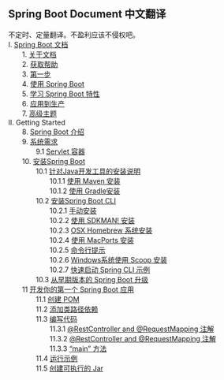 ## Spring Boot Document 中文翻译  
不定时、定量翻译。不盈利应该不侵权吧。  
I. [Spring Boot 文档](https://github.com/icoreman/SpringBootDocument/tree/master/I.%20Spring%20Boot%20Documentation)  
&ensp;&ensp;&ensp;&ensp;1. [关于文档](https://github.com/icoreman/SpringBootDocument/blob/master/I.%20Spring%20Boot%20Documentation/1.%20About%20the%20Documentation.md)  
&ensp;&ensp;&ensp;&ensp;2. [获取帮助](https://github.com/icoreman/SpringBootDocument/blob/master/I.%20Spring%20Boot%20Documentation/2.%20Getting%20Help.md)  
&ensp;&ensp;&ensp;&ensp;3. [第一步](https://github.com/icoreman/SpringBootDocument/blob/master/I.%20Spring%20Boot%20Documentation/3.%20First%20Steps.md)  
&ensp;&ensp;&ensp;&ensp;4. [使用 Spring Boot](https://github.com/icoreman/SpringBootDocument/blob/master/I.%20Spring%20Boot%20Documentation/4.%20Working%20with%20Spring%20Boot.md)  
&ensp;&ensp;&ensp;&ensp;5. [学习 Spring Boot 特性](https://github.com/icoreman/SpringBootDocument/blob/master/I.%20Spring%20Boot%20Documentation/5.%20Learning%20about%20Spring%20Boot%20Features.md)  
&ensp;&ensp;&ensp;&ensp;6. [应用到生产](https://github.com/icoreman/SpringBootDocument/blob/master/I.%20Spring%20Boot%20Documentation/6.%20Moving%20to%20Production.md)  
&ensp;&ensp;&ensp;&ensp;7. [高级主题](https://github.com/icoreman/SpringBootDocument/blob/master/I.%20Spring%20Boot%20Documentation/7.%20Advanced%20Topics.md)  
II. Getting Started  
&ensp;&ensp;&ensp;&ensp;8.  [Spring Boot 介绍](https://github.com/icoreman/SpringBootDocument/blob/master/II.%20Getting%20Started/8.%20Introducing%20Spring%20Boot.md)  
&ensp;&ensp;&ensp;&ensp;9.  [系统需求](https://github.com/icoreman/SpringBootDocument/blob/master/II.%20Getting%20Started/9.%20System%20Requirements.md)  
&ensp;&ensp;&ensp;&ensp;&ensp;&ensp;&ensp;&ensp;9.1  [Servlet 容器](https://github.com/icoreman/SpringBootDocument/blob/master/II.%20Getting%20Started/9.%20System%20Requirements.md#91-Servlet-容器)  
&ensp;&ensp;&ensp;&ensp;10.  [安装Spring Boot](https://github.com/icoreman/SpringBootDocument/blob/master/II.%20Getting%20Started/10.%20Installing%20Spring%20Boot.md)  
&ensp;&ensp;&ensp;&ensp;&ensp;&ensp;&ensp;&ensp;10.1  [针对Java开发工具的安装说明](https://github.com/icoreman/SpringBootDocument/blob/master/II.%20Getting%20Started/10.%20Installing%20Spring%20Boot.md#101-针对Java开发工具的安装说明)  
&ensp;&ensp;&ensp;&ensp;&ensp;&ensp;&ensp;&ensp;&ensp;&ensp;&ensp;&ensp;10.1.1  [使用 Maven 安装](https://github.com/icoreman/SpringBootDocument/blob/master/II.%20Getting%20Started/10.%20Installing%20Spring%20Boot.md#1011-使用-Maven-安装 )  
&ensp;&ensp;&ensp;&ensp;&ensp;&ensp;&ensp;&ensp;&ensp;&ensp;&ensp;&ensp;10.1.2 [使用 Gradle安装](https://github.com/icoreman/SpringBootDocument/blob/master/II.%20Getting%20Started/10.%20Installing%20Spring%20Boot.md#1012-使用-Gradle-安装 )  
&ensp;&ensp;&ensp;&ensp;&ensp;&ensp;&ensp;&ensp;10.2  [安装Spring Boot CLI](https://github.com/icoreman/SpringBootDocument/blob/master/II.%20Getting%20Started/10.%20Installing%20Spring%20Boot.md#102-安装-Spring-Boot-CLI)  
&ensp;&ensp;&ensp;&ensp;&ensp;&ensp;&ensp;&ensp;&ensp;&ensp;&ensp;&ensp;10.2.1  [手动安装](https://github.com/icoreman/SpringBootDocument/blob/master/II.%20Getting%20Started/10.%20Installing%20Spring%20Boot.md#1021-手动安装 )  
&ensp;&ensp;&ensp;&ensp;&ensp;&ensp;&ensp;&ensp;&ensp;&ensp;&ensp;&ensp;10.2.2 [使用 SDKMAN! 安装](https://github.com/icoreman/SpringBootDocument/blob/master/II.%20Getting%20Started/10.%20Installing%20Spring%20Boot.md#1022-使用-SDKMAN!-安装 )  
&ensp;&ensp;&ensp;&ensp;&ensp;&ensp;&ensp;&ensp;&ensp;&ensp;&ensp;&ensp;10.2.3 [OSX Homebrew 系统安装](https://github.com/icoreman/SpringBootDocument/blob/master/II.%20Getting%20Started/10.%20Installing%20Spring%20Boot.md#1023-OSX-Homebrew-系统安装)  
&ensp;&ensp;&ensp;&ensp;&ensp;&ensp;&ensp;&ensp;&ensp;&ensp;&ensp;&ensp;10.2.4 [使用 MacPorts 安装](https://github.com/icoreman/SpringBootDocument/blob/master/II.%20Getting%20Started/10.%20Installing%20Spring%20Boot.md#1024-使用-MacPorts-安装)  
&ensp;&ensp;&ensp;&ensp;&ensp;&ensp;&ensp;&ensp;&ensp;&ensp;&ensp;&ensp;10.2.5 [命令行提示](https://github.com/icoreman/SpringBootDocument/blob/master/II.%20Getting%20Started/10.%20Installing%20Spring%20Boot.md#1025-命令行提示)  
&ensp;&ensp;&ensp;&ensp;&ensp;&ensp;&ensp;&ensp;&ensp;&ensp;&ensp;&ensp;10.2.6 [Windows系统使用 Scoop 安装](https://github.com/icoreman/SpringBootDocument/blob/master/II.%20Getting%20Started/10.%20Installing%20Spring%20Boot.md#1026-Windows系统使用-Scoop-安装)  
&ensp;&ensp;&ensp;&ensp;&ensp;&ensp;&ensp;&ensp;&ensp;&ensp;&ensp;&ensp;10.2.7 [快速启动 Spring CLI 示例](https://github.com/icoreman/SpringBootDocument/blob/master/II.%20Getting%20Started/10.%20Installing%20Spring%20Boot.md#1027-快速启动-Spring-CLI-示例)  
&ensp;&ensp;&ensp;&ensp;&ensp;&ensp;&ensp;&ensp;10.3  [从早期版本的 Spring Boot 升级](https://github.com/icoreman/SpringBootDocument/blob/master/II.%20Getting%20Started/10.%20Installing%20Spring%20Boot.md#103-从早期版本的-Spring-Boot-升级)  
&ensp;&ensp;&ensp;&ensp;11  [开发你的第一个 Spring Boot 应用](https://github.com/icoreman/SpringBootDocument/blob/master/II.%20Getting%20Started/11.%20[开发你的第一个%20Spring%20Boot%20应用.md)  
&ensp;&ensp;&ensp;&ensp;&ensp;&ensp;&ensp;&ensp;11.1  [创建 POM](https://github.com/icoreman/SpringBootDocument/blob/master/II.%20Getting%20Started/11.%20[开发你的第一个%20Spring%20Boot%20应用.md#111-创建-POM)  
&ensp;&ensp;&ensp;&ensp;&ensp;&ensp;&ensp;&ensp;11.2  [添加类路径依赖](https://github.com/icoreman/SpringBootDocument/blob/master/II.%20Getting%20Started/11.%20[开发你的第一个%20Spring%20Boot%20应用.md#112-添加类路径依赖)  
&ensp;&ensp;&ensp;&ensp;&ensp;&ensp;&ensp;&ensp;11.3  [编写代码](https://github.com/icoreman/SpringBootDocument/blob/master/II.%20Getting%20Started/11.%20[开发你的第一个%20Spring%20Boot%20应用.md#113-编写代码)  
&ensp;&ensp;&ensp;&ensp;&ensp;&ensp;&ensp;&ensp;&ensp;&ensp;&ensp;&ensp;11.3.1  [@RestController and @RequestMapping 注解](https://github.com/icoreman/SpringBootDocument/blob/master/II.%20Getting%20Started/11.%20[开发你的第一个%20Spring%20Boot%20应用.md#1131-@RestController-and-@RequestMapping-注解)  
&ensp;&ensp;&ensp;&ensp;&ensp;&ensp;&ensp;&ensp;&ensp;&ensp;&ensp;&ensp;11.3.2  [@RestController and @RequestMapping 注解](https://github.com/icoreman/SpringBootDocument/blob/master/II.%20Getting%20Started/11.%20[开发你的第一个%20Spring%20Boot%20应用.md#1132-@EnableAutoConfiguration-注解)  
&ensp;&ensp;&ensp;&ensp;&ensp;&ensp;&ensp;&ensp;&ensp;&ensp;&ensp;&ensp;11.3.3  [“main” 方法](https://github.com/icoreman/SpringBootDocument/blob/master/II.%20Getting%20Started/11.%20[开发你的第一个%20Spring%20Boot%20应用.md#1133-main-方法)  
&ensp;&ensp;&ensp;&ensp;&ensp;&ensp;&ensp;&ensp;11.4  [运行示例](https://github.com/icoreman/SpringBootDocument/blob/master/II.%20Getting%20Started/11.%20[开发你的第一个%20Spring%20Boot%20应用.md#114-运行示例)  
&ensp;&ensp;&ensp;&ensp;&ensp;&ensp;&ensp;&ensp;11.5  [创建可执行的 Jar](https://github.com/icoreman/SpringBootDocument/blob/master/II.%20Getting%20Started/11.%20[开发你的第一个%20Spring%20Boot%20应用.md#115-创建可执行的-Jar)  